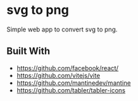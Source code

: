 # svg to png

Simple web app to convert svg to png.

## Built With

- https://github.com/facebook/react/
- https://github.com/vitejs/vite
- https://github.com/mantinedev/mantine
- https://github.com/tabler/tabler-icons
